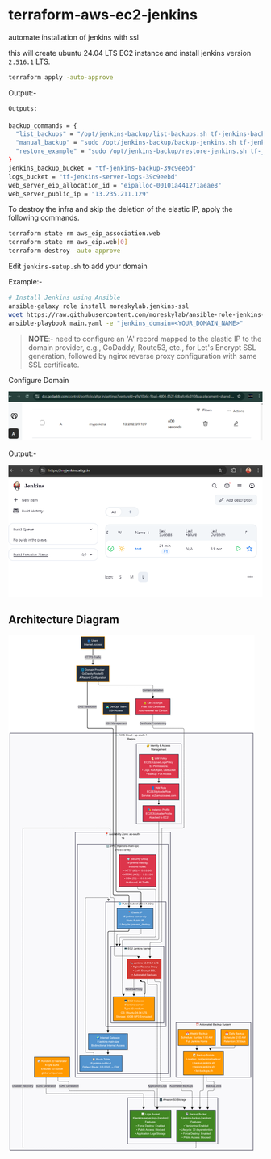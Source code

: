 # terraform-aws-ec2-jenkins
automate installation of jenkins with ssl

this will create ubuntu 24.04 LTS EC2 instance and install jenkins version `2.516.1` LTS.

```bash
terraform apply -auto-approve
```
Output:-

```bash
Outputs:

backup_commands = {
  "list_backups" = "/opt/jenkins-backup/list-backups.sh tf-jenkins-backup-39c9eebd"
  "manual_backup" = "sudo /opt/jenkins-backup/backup-jenkins.sh tf-jenkins-backup-39c9eebd"
  "restore_example" = "sudo /opt/jenkins-backup/restore-jenkins.sh tf-jenkins-backup-39c9eebd jenkins-backup-YYYYMMDD_HHMMSS.tar.gz"
}
jenkins_backup_bucket = "tf-jenkins-backup-39c9eebd"
logs_bucket = "tf-jenkins-server-logs-39c9eebd"
web_server_eip_allocation_id = "eipalloc-00101a441271aeae8"
web_server_public_ip = "13.235.211.129"
```

To destroy the infra and skip the deletion of the elastic IP, apply the following commands.

```bash
terraform state rm aws_eip_association.web
terraform state rm aws_eip.web[0]
terraform destroy -auto-approve
```

Edit `jenkins-setup.sh` to add your domain

Example:-
```bash
# Install Jenkins using Ansible
ansible-galaxy role install moreskylab.jenkins-ssl
wget https://raw.githubusercontent.com/moreskylab/ansible-role-jenkins-ssl/refs/heads/main/test/main.yaml
ansible-playbook main.yaml -e "jenkins_domain=<YOUR_DOMAIN_NAME>"
```

> **NOTE**:- need to configure an 'A' record mapped to the elastic IP to the domain provider, e.g., GoDaddy, Route53, etc., for Let's Encrypt SSL generation, followed by nginx reverse proxy configuration with same SSL certificate.

Configure Domain

![alt text](images/godaddy_a_record_configuration.png)

Output:-

![jenkins_v2.516.1](images/jenkins_v2.516.1.png)


## Architecture Diagram

![jenkins_architecture](images/architecture_diagram.png)
